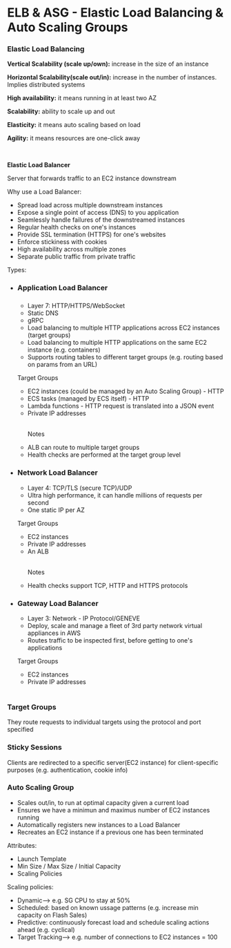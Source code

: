 <h1>ELB & ASG - Elastic Load Balancing & Auto Scaling Groups</h1>

<h3>Elastic Load Balancing</h3>
<p><b>Vertical Scalability (scale up/own):</b> increase in the size of an instance</p>
<p><b>Horizontal Scalability(scale out/in):</b> increase in the number of instances. Implies distributed systems</p>
<p><b>High availability:</b> it  means running in at least two AZ</p>
<p><b>Scalability:</b> ability to scale up and out</p>
<p><b>Elasticity:</b> it means auto scaling based on load</p>
<p><b>Agility:</b> it means resources are one-click away</p>
<br>

<p><b>Elastic Load Balancer</b></p>
<p>Server that forwards traffic to an EC2 instance downstream</p>
<p>Why use a Load Balancer:</p>
<ul>
    <li>Spread load across multiple downstream instances</li>
    <li>Expose a single point of access (DNS) to you application</li>
    <li>Seamlessly handle failures of the downstreamed instances</li>
    <li>Regular health checks on one's instances</li>
    <li>Provide SSL termination (HTTPS) for one's websites</li>
    <li>Enforce stickiness with cookies</li>
    <li>High availability across multiple zones</li>
    <li>Separate public traffic from private traffic</li>
</ul>
<p>Types:</p>
<ul>
    <li><h3>Application Load Balancer<h3></li>
        <ul>
            <li>Layer 7: HTTP/HTTPS/WebSocket</li>
            <li>Static DNS</li>
            <li>gRPC</li>
            <li>Load balancing to multiple HTTP applications across EC2 instances (target groups)</li>
            <li>Load balancing to multiple HTTP applications on the same EC2 instance (e.g. containers)</li>
            <li>Supports routing tables to different target groups (e.g. routing based on params from an URL)</li>
        </ul>
        <p>Target Groups</p>
        <ul>
            <li>EC2 instances (could be managed by an Auto Scaling Group) - HTTP</li>
            <li>ECS tasks (managed by ECS itself) - HTTP</li>
            <li>Lambda functions - HTTP request is translated into a JSON event</li>
            <li>Private IP addresses</li>
            <br>
            <p>Notes</p>
            <li>ALB can route to multiple target groups</li>
            <li>Health checks are performed at the target group level</li>
        </ul>
    </li>
    <li><h3>Network Load Balancer</h3></li>
    <ul>
        <li>Layer 4: TCP/TLS (secure TCP)/UDP</li>
        <li>Ultra high performance, it can handle millions of requests per second</li>
        <li>One static IP per AZ</li>
    </ul>
    <p>Target Groups</p>
    <ul>
        <li>EC2 instances</li>
        <li>Private IP addresses</li>
        <li>An ALB</li>
        <br>
        <p>Notes</p>
        <li>Health checks support TCP, HTTP and HTTPS protocols</li>
    </ul>
    <li><h3>Gateway Load Balancer</h3></li>
    <ul>
        <li>Layer 3: Network - IP Protocol/GENEVE</li>
        <li>Deploy, scale and manage a fleet of 3rd party network virtual appliances in AWS</li>
        <li>Routes traffic to be inspected first, before getting to one's applications</li>
    </ul>
    <p>Target Groups</p>
    <ul>
        <li>EC2 instances</li>
        <li>Private IP addresses</li>
        <br>
    </ul>
</ul>

<h3>Target Groups</h3>
<p>They route requests to individual targets using the protocol and port specified</p>

<h3>Sticky Sessions</h3>
<p>Clients are redirected to a specific server(EC2 instance) for client-specific purposes (e.g. authentication, cookie info)</p>

<h3>Auto Scaling Group</h3>
<ul>
    <li>Scales out/in, to run at optimal capacity given a current load</li>
    <li>Ensures we have a minimun and maximus number of EC2 instances running</li>
    <li>Automatically registers new instances to a Load Balancer</li>
    <li>Recreates an EC2 instance if a previous one has been terminated</li>
</ul>
<p>Attributes:</p>
<ul>
    <li>Launch Template</li>
    <li>Min Size / Max Size / Initial Capacity</li>
    <li>Scaling Policies</li>
</ul>
<p>Scaling policies:</p>
<ul>
    <li>Dynamic--> e.g. SG CPU to stay at 50%</li>
    <li>Scheduled: based on known ussage patterns (e.g. increase min capacity on Flash Sales)</li>
    <li>Predictive: continuously forecast load and schedule scaling actions ahead (e.g. cyclical)</li>
    <li>Target Tracking--> e.g. number of connections to EC2 instances = 100</li>
</ul>
